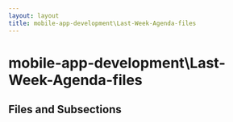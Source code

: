 ```yaml
---
layout: layout
title: mobile-app-development\Last-Week-Agenda-files
---
```


# mobile-app-development\Last-Week-Agenda-files

## Files and Subsections

